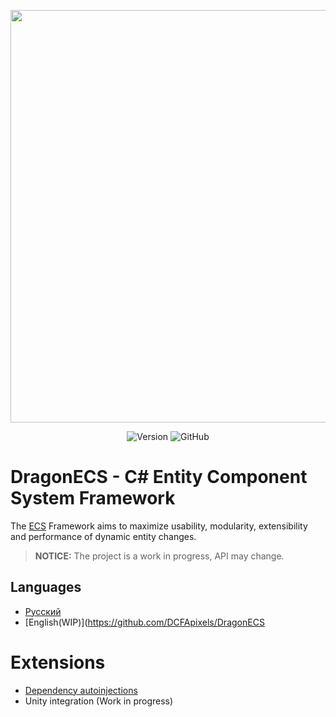 <p align="center">
<img width="660" src="https://github.com/DCFApixels/DragonECS/assets/99481254/176e13c8-20c8-4e7a-8eaf-e8f3ca590231.png">
</p>

<p align="center">
<img alt="Version" src="https://img.shields.io/github/package-json/v/DCFApixels/DragonECS?color=%23ff4e85&style=for-the-badge">
<img alt="GitHub" src="https://img.shields.io/github/license/DCFApixels/DragonECS?color=ff4e85&style=for-the-badge">
<!--<img alt="Discord" src="https://img.shields.io/discord/1111696966208999525?color=%23ff4e85&label=Discord&logo=Discord&logoColor=%23ff4e85&style=for-the-badge">-->
</p>

# DragonECS - C# Entity Component System Framework
The [ECS](https://en.wikipedia.org/wiki/Entity_component_system) Framework aims to maximize usability, modularity, extensibility and performance of dynamic entity changes.
> **NOTICE:** The project is a work in progress, API may change.

## Languages
* [Русский](https://github.com/DCFApixels/DragonECS/blob/main/README-RU.md) 
* [English(WIP)](https://github.com/DCFApixels/DragonECS

# Extensions
* [Dependency autoinjections](https://github.com/DCFApixels/DragonECS-AutoInjections)
* Unity integration (Work in progress)
